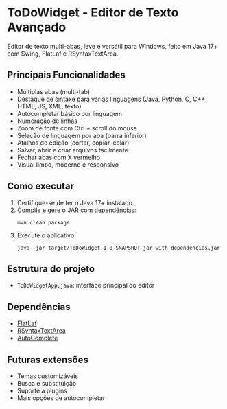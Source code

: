 # ToDoWidget - Editor de Texto Avançado

Editor de texto multi-abas, leve e versátil para Windows, feito em Java 17+ com Swing, FlatLaf e RSyntaxTextArea.

## Principais Funcionalidades
- Múltiplas abas (multi-tab)
- Destaque de sintaxe para várias linguagens (Java, Python, C, C++, HTML, JS, XML, texto)
- Autocompletar básico por linguagem
- Numeração de linhas
- Zoom de fonte com Ctrl + scroll do mouse
- Seleção de linguagem por aba (barra inferior)
- Atalhos de edição (cortar, copiar, colar)
- Salvar, abrir e criar arquivos facilmente
- Fechar abas com X vermelho
- Visual limpo, moderno e responsivo

## Como executar
1. Certifique-se de ter o Java 17+ instalado.
2. Compile e gere o JAR com dependências:
   ```shell
   mvn clean package
   ```
3. Execute o aplicativo:
   ```shell
   java -jar target/ToDoWidget-1.0-SNAPSHOT-jar-with-dependencies.jar
   ```

## Estrutura do projeto
- `ToDoWidgetApp.java`: interface principal do editor

## Dependências
- [FlatLaf](https://www.formdev.com/flatlaf/)
- [RSyntaxTextArea](https://github.com/bobbylight/RSyntaxTextArea)
- [AutoComplete](https://github.com/bobbylight/AutoComplete)

## Futuras extensões
- Temas customizáveis
- Busca e substituição
- Suporte a plugins
- Mais opções de autocompletar
